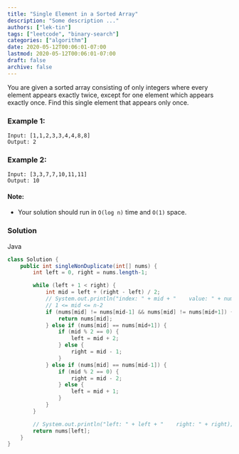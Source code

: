 ```yaml
---
title: "Single Element in a Sorted Array"
description: "Some description ..."
authors: ["lek-tin"]
tags: ["leetcode", "binary-search"]
categories: ["algorithm"]
date: 2020-05-12T00:06:01-07:00
lastmod: 2020-05-12T00:06:01-07:00
draft: false
archive: false
---
```


You are given a sorted array consisting of only integers where every element appears exactly twice, except for one element which appears exactly once. Find this single element that appears only once.

### Example 1:

```
Input: [1,1,2,3,3,4,4,8,8]
Output: 2
```

### Example 2:

```
Input: [3,3,7,7,10,11,11]
Output: 10
```

#### Note:

- Your solution should run in `O(log n)` time and `O(1)` space.

### Solution

Java
```java
class Solution {
    public int singleNonDuplicate(int[] nums) {
        int left = 0, right = nums.length-1;

        while (left + 1 < right) {
            int mid = left + (right - left) / 2;
            // System.out.println("index: " + mid + "    value: " + nums[mid]);
            // 1 <= mid <= n-2
            if (nums[mid] != nums[mid-1] && nums[mid] != nums[mid+1]) {
                return nums[mid];
            } else if (nums[mid] == nums[mid+1]) {
                if (mid % 2 == 0) {
                    left = mid + 2;
                } else {
                    right = mid - 1;
                }
            } else if (nums[mid] == nums[mid-1]) {
                if (mid % 2 == 0) {
                    right = mid - 2;
                } else {
                    left = mid + 1;
                }
            }
        }

        // System.out.println("left: " + left + "    right: " + right);
        return nums[left];
    }
}
```
